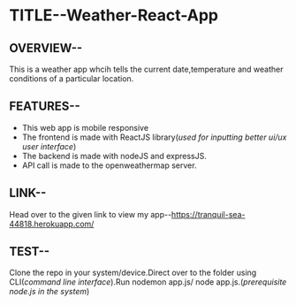 # TITLE--Weather-React-App

## OVERVIEW-- 
This is a weather app whcih tells the current date,temperature and weather conditions of a particular location.

## FEATURES--
* This web app is mobile responsive
* The frontend is made with ReactJS library(*used for inputting better ui/ux user interface*)
* The backend is made with nodeJS and expressJS.
* API call is made to the openweathermap server.

## LINK--
Head over to the given link to view my app--https://tranquil-sea-44818.herokuapp.com/

## TEST--
Clone the repo in your system/device.Direct over to the folder using CLI(*command line interface*).Run nodemon app.js/ node app.js.(*prerequisite node.js in the system*)


 

